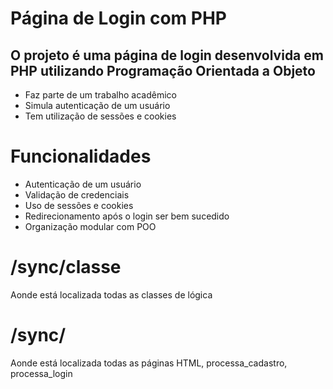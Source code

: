 <h1> Página de Login com PHP</h1>

<h2>
    O projeto é uma página de login desenvolvida em PHP utilizando Programação Orientada a Objeto
</h2>
<ul>
    <li>Faz parte de um trabalho acadêmico</li>
    <li>Simula autenticação de um usuário</li>
    <li>Tem utilização de sessões e cookies</li>
</ul>

<h1>
    Funcionalidades
</h1>
<ul>
    <li>Autenticação de um usuário</li>
    <li>Validação de credenciais</li>
    <li>Uso de sessões e cookies</li>
    <li>Redirecionamento após o login ser bem sucedido</li>
    <li>Organização modular com POO</li>
</ul>

<h1>/sync/classe</h1>
<p> Aonde está localizada todas as classes de lógica</p>
<h1>/sync/</h1>
<p> Aonde está localizada todas as páginas HTML, processa_cadastro, processa_login </p>
